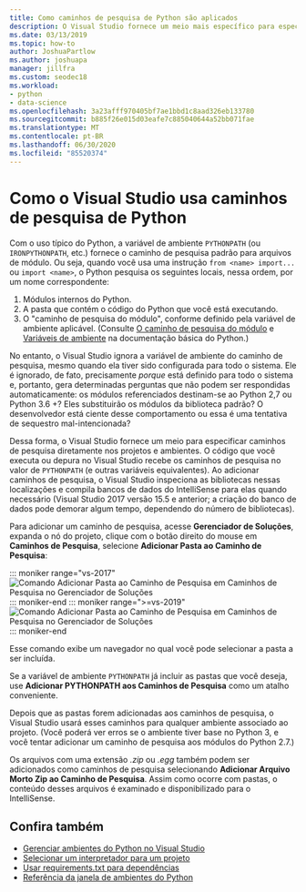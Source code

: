```yaml
---
title: Como caminhos de pesquisa de Python são aplicados
description: O Visual Studio fornece um meio mais específico para especificar caminhos de pesquisa para ambientes e projetos para evitar o uso de variáveis em todo o sistema.
ms.date: 03/13/2019
ms.topic: how-to
author: JoshuaPartlow
ms.author: joshuapa
manager: jillfra
ms.custom: seodec18
ms.workload:
- python
- data-science
ms.openlocfilehash: 3a23afff970405bf7ae1bbd1c8aad326eb133780
ms.sourcegitcommit: b885f26e015d03eafe7c885040644a52bb071fae
ms.translationtype: MT
ms.contentlocale: pt-BR
ms.lasthandoff: 06/30/2020
ms.locfileid: "85520374"
---
```

# <a name="how-visual-studio-uses-python-search-paths"></a>Como o Visual Studio usa caminhos de pesquisa de Python

Com o uso típico do Python, a variável de ambiente `PYTHONPATH` (ou `IRONPYTHONPATH`, etc.) fornece o caminho de pesquisa padrão para arquivos de módulo. Ou seja, quando você usa uma instrução `from <name> import...` ou `import <name>`, o Python pesquisa os seguintes locais, nessa ordem, por um nome correspondente:

1. Módulos internos do Python.
1. A pasta que contém o código do Python que você está executando.
1. O "caminho de pesquisa do módulo", conforme definido pela variável de ambiente aplicável. (Consulte [O caminho de pesquisa do módulo](https://docs.python.org/2/tutorial/modules.html#the-module-search-path) e [Variáveis de ambiente](https://docs.python.org/2/using/cmdline.html#envvar-PYTHONPATH) na documentação básica do Python.)

No entanto, o Visual Studio ignora a variável de ambiente do caminho de pesquisa, mesmo quando ela tiver sido configurada para todo o sistema. Ele é ignorado, de fato, precisamente *porque* está definido para todo o sistema e, portanto, gera determinadas perguntas que não podem ser respondidas automaticamente: os módulos referenciados destinam-se ao Python 2,7 ou Python 3.6 +? Eles substituirão os módulos da biblioteca padrão? O desenvolvedor está ciente desse comportamento ou essa é uma tentativa de sequestro mal-intencionada?

Dessa forma, o Visual Studio fornece um meio para especificar caminhos de pesquisa diretamente nos projetos e ambientes. O código que você executa ou depura no Visual Studio recebe os caminhos de pesquisa no valor de `PYTHONPATH` (e outras variáveis equivalentes). Ao adicionar caminhos de pesquisa, o Visual Studio inspeciona as bibliotecas nessas localizações e compila bancos de dados do IntelliSense para elas quando necessário (Visual Studio 2017 versão 15.5 e anterior; a criação do banco de dados pode demorar algum tempo, dependendo do número de bibliotecas).

Para adicionar um caminho de pesquisa, acesse **Gerenciador de Soluções**, expanda o nó do projeto, clique com o botão direito do mouse em **Caminhos de Pesquisa**, selecione **Adicionar Pasta ao Caminho de Pesquisa**:

::: moniker range="vs-2017"
![Comando Adicionar Pasta ao Caminho de Pesquisa em Caminhos de Pesquisa no Gerenciador de Soluções](media/search-paths-command.png)
::: moniker-end
::: moniker range=">=vs-2019"
![Comando Adicionar Pasta ao Caminho de Pesquisa em Caminhos de Pesquisa no Gerenciador de Soluções](media/search-paths-command-2019.png)
::: moniker-end

Esse comando exibe um navegador no qual você pode selecionar a pasta a ser incluída.

Se a variável de ambiente `PYTHONPATH` já incluir as pastas que você deseja, use **Adicionar PYTHONPATH aos Caminhos de Pesquisa** como um atalho conveniente.

Depois que as pastas forem adicionadas aos caminhos de pesquisa, o Visual Studio usará esses caminhos para qualquer ambiente associado ao projeto. (Você poderá ver erros se o ambiente tiver base no Python 3, e você tentar adicionar um caminho de pesquisa aos módulos do Python 2.7.)

Os arquivos com uma extensão *.zip* ou *.egg* também podem ser adicionados como caminhos de pesquisa selecionando **Adicionar Arquivo Morto Zip ao Caminho de Pesquisa**. Assim como ocorre com pastas, o conteúdo desses arquivos é examinado e disponibilizado para o IntelliSense.

## <a name="see-also"></a>Confira também

- [Gerenciar ambientes do Python no Visual Studio](managing-python-environments-in-visual-studio.md)
- [Selecionar um interpretador para um projeto](selecting-a-python-environment-for-a-project.md)
- [Usar requirements.txt para dependências](managing-required-packages-with-requirements-txt.md)
- [Referência da janela de ambientes do Python](python-environments-window-tab-reference.md)
